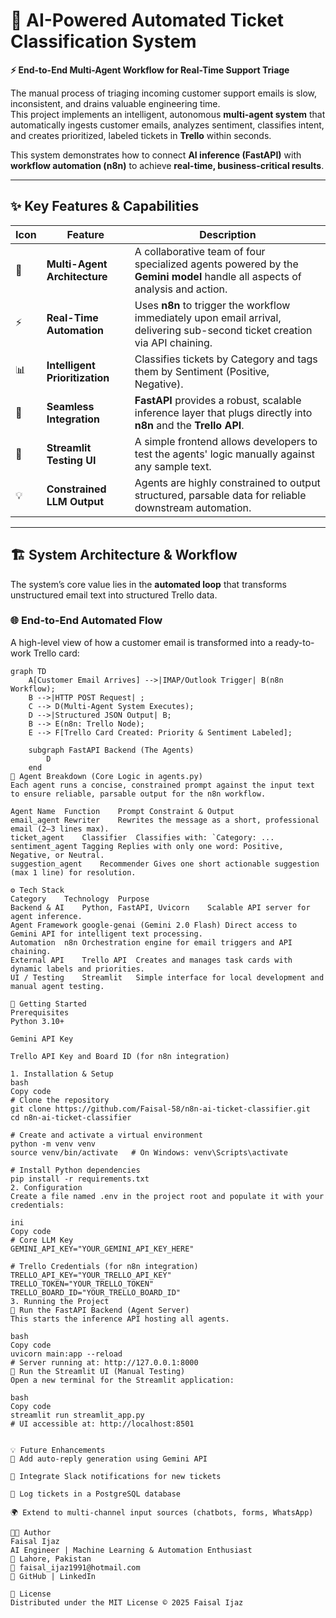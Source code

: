 # 🤖 AI-Powered Automated Ticket Classification System  

**⚡ End-to-End Multi-Agent Workflow for Real-Time Support Triage**

The manual process of triaging incoming customer support emails is slow, inconsistent, and drains valuable engineering time.  
This project implements an intelligent, autonomous **multi-agent system** that automatically ingests customer emails, analyzes sentiment, classifies intent, and creates prioritized, labeled tickets in **Trello** within seconds.  

This system demonstrates how to connect **AI inference (FastAPI)** with **workflow automation (n8n)** to achieve **real-time, business-critical results**.

---

## ✨ Key Features & Capabilities

| Icon | Feature | Description |
|------|----------|--------------|
| 🧠 | **Multi-Agent Architecture** | A collaborative team of four specialized agents powered by the **Gemini model** handle all aspects of analysis and action. |
| ⚡ | **Real-Time Automation** | Uses **n8n** to trigger the workflow immediately upon email arrival, delivering sub-second ticket creation via API chaining. |
| 📊 | **Intelligent Prioritization** | Classifies tickets by Category and tags them by Sentiment (Positive, Negative). |
| 🔗 | **Seamless Integration** | **FastAPI** provides a robust, scalable inference layer that plugs directly into **n8n** and the **Trello API**. |
| 🧪 | **Streamlit Testing UI** | A simple frontend allows developers to test the agents' logic manually against any sample text. |
| 💡 | **Constrained LLM Output** | Agents are highly constrained to output structured, parsable data for reliable downstream automation. |

---

## 🏗️ System Architecture & Workflow

The system’s core value lies in the **automated loop** that transforms unstructured email text into structured Trello data.

### 🌐 End-to-End Automated Flow

A high-level view of how a customer email is transformed into a ready-to-work Trello card:

```mermaid
graph TD
    A[Customer Email Arrives] -->|IMAP/Outlook Trigger| B(n8n Workflow);
    B -->|HTTP POST Request| ;
    C --> D(Multi-Agent System Executes);
    D -->|Structured JSON Output| B;
    B --> E(n8n: Trello Node);
    E --> F[Trello Card Created: Priority & Sentiment Labeled];

    subgraph FastAPI Backend (The Agents)
        D
    end
🧩 Agent Breakdown (Core Logic in agents.py)
Each agent runs a concise, constrained prompt against the input text to ensure reliable, parsable output for the n8n workflow.

Agent Name	Function	Prompt Constraint & Output
email_agent	Rewriter	Rewrites the message as a short, professional email (2–3 lines max).
ticket_agent	Classifier	Classifies with: `Category: ...
sentiment_agent	Tagging	Replies with only one word: Positive, Negative, or Neutral.
suggestion_agent	Recommender	Gives one short actionable suggestion (max 1 line) for resolution.

⚙️ Tech Stack
Category	Technology	Purpose
Backend & AI	Python, FastAPI, Uvicorn	Scalable API server for agent inference.
Agent Framework	google-genai (Gemini 2.0 Flash)	Direct access to Gemini API for intelligent text processing.
Automation	n8n	Orchestration engine for email triggers and API chaining.
External API	Trello API	Creates and manages task cards with dynamic labels and priorities.
UI / Testing	Streamlit	Simple interface for local development and manual agent testing.

🚀 Getting Started
Prerequisites
Python 3.10+

Gemini API Key

Trello API Key and Board ID (for n8n integration)

1. Installation & Setup
bash
Copy code
# Clone the repository
git clone https://github.com/Faisal-58/n8n-ai-ticket-classifier.git
cd n8n-ai-ticket-classifier

# Create and activate a virtual environment
python -m venv venv
source venv/bin/activate   # On Windows: venv\Scripts\activate

# Install Python dependencies
pip install -r requirements.txt
2. Configuration
Create a file named .env in the project root and populate it with your credentials:

ini
Copy code
# Core LLM Key
GEMINI_API_KEY="YOUR_GEMINI_API_KEY_HERE"

# Trello Credentials (for n8n integration)
TRELLO_API_KEY="YOUR_TRELLO_API_KEY"
TRELLO_TOKEN="YOUR_TRELLO_TOKEN"
TRELLO_BOARD_ID="YOUR_TRELLO_BOARD_ID"
3. Running the Project
🧠 Run the FastAPI Backend (Agent Server)
This starts the inference API hosting all agents.

bash
Copy code
uvicorn main:app --reload
# Server running at: http://127.0.0.1:8000
🧪 Run the Streamlit UI (Manual Testing)
Open a new terminal for the Streamlit application:

bash
Copy code
streamlit run streamlit_app.py
# UI accessible at: http://localhost:8501


💡 Future Enhancements
📨 Add auto-reply generation using Gemini API

🔔 Integrate Slack notifications for new tickets

🧾 Log tickets in a PostgreSQL database

🌍 Extend to multi-channel input sources (chatbots, forms, WhatsApp)

👨‍💻 Author
Faisal Ijaz
AI Engineer | Machine Learning & Automation Enthusiast
📍 Lahore, Pakistan
📧 faisal_ijaz1991@hotmail.com
🔗 GitHub | LinkedIn

📜 License
Distributed under the MIT License © 2025 Faisal Ijaz
